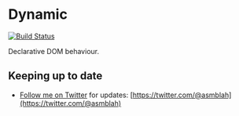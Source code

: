 Dynamic
=======

[![Build Status](https://secure.travis-ci.org/asmblah/dynamic.png?branch=master)](http://travis-ci.org/asmblah/dynamic)

Declarative DOM behaviour.

Keeping up to date
------------------
- [Follow me on Twitter](https://twitter.com/@asmblah) for updates: [https://twitter.com/@asmblah](https://twitter.com/@asmblah)
